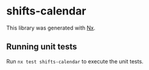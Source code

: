 # shifts-calendar

This library was generated with [Nx](https://nx.dev).

## Running unit tests

Run `nx test shifts-calendar` to execute the unit tests.
